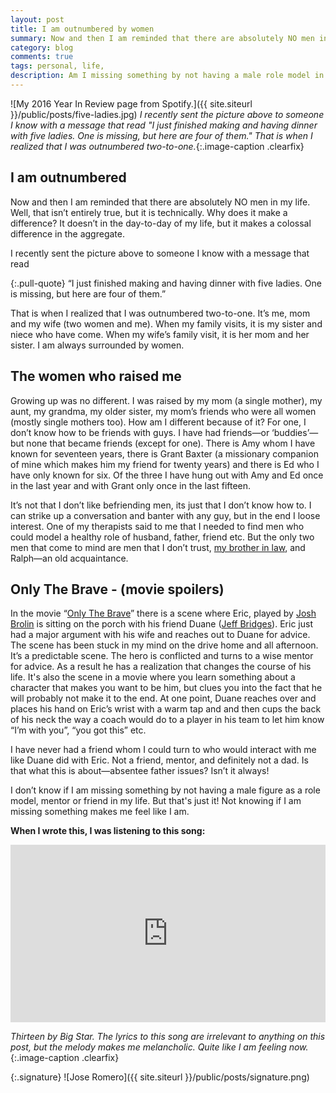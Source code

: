 ```yaml
---
layout: post
title: I am outnumbered by women
summary: Now and then I am reminded that there are absolutely NO men in my life. Well, that isn’t entirely true, but it is technically. Why does it make a difference? It doesn’t in the day-to-day of my life, but it makes a colossal difference in the aggregate.
category: blog
comments: true
tags: personal, life,
description: Am I missing something by not having a male role model in my life?
---
```


![My 2016 Year In Review page from Spotify.]({{ site.siteurl }}/public/posts/five-ladies.jpg)
*I recently sent the picture above to someone I know with a message that read "I just finished making and having dinner with five ladies. One is missing, but here are four of them." That is when I realized that I was outnumbered two-to-one.*{:.image-caption .clearfix}

## I am outnumbered
Now and then I am reminded that there are absolutely NO men in my life. Well, that isn’t entirely true, but it is technically. Why does it make a difference? It doesn’t in the day-to-day of my life, but it makes a colossal difference in the aggregate.

I recently sent the picture above to someone I know with a message that read

{:.pull-quote}
“I just finished making and having dinner with five ladies. One is missing, but here are four of them.”

That is when I realized that I was outnumbered two-to-one. It’s me, mom and my wife (two women and me). When my family visits, it is my sister and niece who have come. When my wife’s family visit, it is her mom and her sister. I am always surrounded by women.

## The women who raised me
Growing up was no different. I was raised by my mom (a single mother), my aunt, my grandma, my older sister, my mom’s friends who were all women (mostly single mothers too). How am I different because of it? For one, I don’t know how to be friends with guys. I have had friends—or ‘buddies’—but none that became friends (except for one). There is Amy whom I have known for seventeen years, there is Grant Baxter (a missionary companion of mine which makes him my friend for twenty years) and there is Ed who I have only known for six. Of the three I have hung out with Amy and Ed once in the last year and with Grant only once in the last fifteen.

It’s not that I don’t like befriending men, its just that I don’t know how to. I can strike up a conversation and banter with any guy, but in the end I loose interest. One of my therapists said to me that I needed to find men who could model a healthy role of husband, father, friend etc. But the only two men that come to mind are men that I don’t trust, [my brother in law](http://martyromero.me/my-brother-in-law-makes-me-nervous), and Ralph—an old acquaintance.

## Only The Brave - (movie spoilers)
In the movie “[Only The Brave](http://www.imdb.com/title/tt3829920/)” there is a scene where Eric, played by [Josh Brolin](http://www.imdb.com/name/nm0000982/?ref_=tt_cl_t1) is sitting on the porch with his friend Duane ([Jeff Bridges](http://www.imdb.com/name/nm0000313/?ref_=tt_cl_t3)). Eric just had a major argument with his wife and reaches out to Duane for advice. The scene has been stuck in my mind on the drive home and all afternoon. It’s a predictable scene. The hero is conflicted and turns to a wise mentor for advice. As a result he has a realization that changes the course of his life. It's also the scene in a movie where you learn something about a character that makes you want to be him, but clues you into the fact that he will probably not make it to the end. At one point, Duane reaches over and places his hand on Eric’s wrist with a warm tap and and then cups the back of his neck the way a coach would do to a player in his team to let him know “I’m with you”, “you got this” etc.

I have never had a friend whom I could turn to who would interact with me like Duane did with Eric. Not a friend, mentor, and definitely not a dad. Is that what this is about—absentee father issues? Isn’t it always!

I don’t know if I am missing something by not having a male figure as a role model, mentor or friend in my life. But that's just it! Not knowing if I am missing something makes me feel like I am.

**When I wrote this, I was listening to this song:**
 <style>.embed-container { position: relative; padding-bottom: 56.25%; height: 0; overflow: hidden; max-width: 100%; } .embed-container iframe, .embed-container object, .embed-container embed { position: absolute; top: 0; left: 0; width: 100%; height: 100%; }</style>
<div class='embed-container'><iframe src='https://www.youtube.com/embed/pte3Jg-2Ax4?rel=0&amp;t=27s&amp;showinfo=0' frameborder='0' allowfullscreen></iframe></div>

*Thirteen by Big Star. The lyrics to this song are irrelevant to anything on this post, but the melody makes me melancholic. Quite like I am feeling now.*{:.image-caption .clearfix}

{:.signature}
![Jose Romero]({{ site.siteurl }}/public/posts/signature.png)
